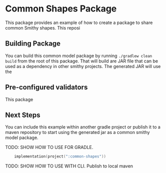 # Common Shapes Package
This package provides an example of how to create a package to share 
common Smithy shapes. This reposi

## Building Package
You can build this common model package by running `./gradlew clean build` from the 
root of this package. That will build are JAR file that can be used as a dependency in 
other smithy projects. The generated JAR will use the 

## Pre-configured validators
This package 

## Next Steps
You can include this example within another gradle project or publish it to 
a maven repository to start using the generated jar as a common smithy model 
package.

TODO: SHOW HOW TO USE FOR GRADLE.
```kotlin
    implementation(project(":common-shapes"))
```

TODO: SHOW HOW TO USE WITH CLI.
Publish to local maven